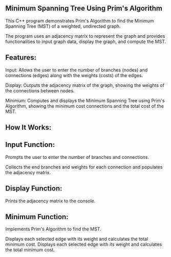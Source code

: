 Minimum Spanning Tree Using Prim's Algorithm
--------------------------------------------------
This C++ program demonstrates Prim's Algorithm to find the Minimum Spanning Tree (MST) of a weighted, undirected graph.

The program uses an adjacency matrix to represent the graph and provides functionalities to input graph data, display the graph, and compute the MST.

Features:
------------------------
Input: Allows the user to enter the number of branches (nodes) and connections (edges) along with the weights (costs) of the edges.

Display: Outputs the adjacency matrix of the graph, showing the weights of the connections between nodes.

Minimum: Computes and displays the Minimum Spanning Tree using Prim's Algorithm, showing the minimum cost connections and the total cost of the MST.

How It Works:
----------------------
Input Function:
------------------
Prompts the user to enter the number of branches and connections.

Collects the end branches and weights for each connection and populates the adjacency matrix.

Display Function:
--------------------------
Prints the adjacency matrix to the console.

Minimum Function:
-------------------
Implements Prim's Algorithm to find the MST.

Displays each selected edge with its weight and calculates the total minimum cost.
Displays each selected edge with its weight and calculates the total minimum cost.
